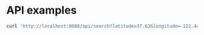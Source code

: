 # API examples

```bash
curl 'http://localhost:8080/api/search?latitude=37.63&longitude=-122.44&accuracy=10.0&query=Grand+Hyatt'
```
